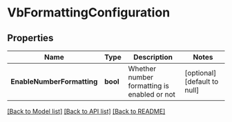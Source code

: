 # VbFormattingConfiguration

## Properties
Name | Type | Description | Notes
------------ | ------------- | ------------- | -------------
**EnableNumberFormatting** | **bool** | Whether number formatting is enabled or not | [optional] [default to null]

[[Back to Model list]](../README.md#documentation-for-models) [[Back to API list]](../README.md#documentation-for-api-endpoints) [[Back to README]](../README.md)


